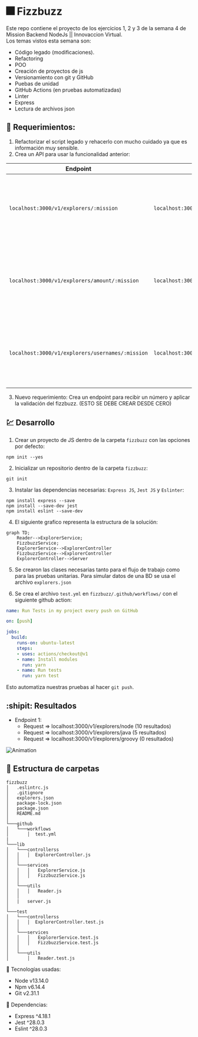 # :fireworks: Fizzbuzz

Este repo contiene el proyecto de los ejercicios 1, 2 y 3 de la semana 4 de Mission Backend NodeJs || Innovaccion Virtual.  
Los temas vistos esta semana son:

- Código legado (modificaciones).
- Refactoring
- POO
- Creación de proyectos de js
- Versionamiento con git y GitHub
- Puebas de unidad
- GitHub Actions (en pruebas automatizadas)
- Linter
- Express
- Lectura de archivos json

## :pushpin: Requerimientos:

1. Refactorizar el script legado y rehacerlo con mucho cuidado ya que es información muy sensible.
2. Crea un API para usar la funcionalidad anterior:

| Endpoint | Request | Response |
|---|---|---|
| `localhost:3000/v1/explorers/:mission` | `localhost:3000/v1/explorers/node` | Deberás obtener la lista de explorers en la misión que enviaste (node o java) |
| `localhost:3000/v1/explorers/amount/:mission` | `localhost:3000/v1/explorers/amount/node` | Deberás obtener la cantidad de explorers según la misión que enviaste (node o java) |
| `localhost:3000/v1/explorers/usernames/:mission` | `localhost:3000/v1/explorers/usernames/node` | Deberás obtener la lista de usernames en la misión que enviaste (node o java) |

3. Nuevo requerimiento: Crea un endpoint para recibir un número y aplicar la validación del fizzbuzz. (ESTO SE DEBE CREAR DESDE CERO)

## :chart: Desarrollo

1. Crear un proyecto de JS dentro de la carpeta `fizzbuzz` con las opciones por defecto:

```
npm init --yes
```

2. Inicializar un repositorio dentro de la carpeta `fizzbuzz`:

```
git init
```
3. Instalar las dependencias necesarias: `Express JS`, `Jest JS` y `Eslinter`:

```
npm install express --save
npm install --save-dev jest
npm install eslint --save-dev
```

4. El siguiente grafico representa la estructura de la solucíón:

```mermaid
graph TD;
    Reader-->ExplorerService;
    FizzbuzzService;
    ExplorerService-->ExplorerController
    FizzbuzzService-->ExplorerController
    ExplorerController-->Server
```
5. Se crearon las clases necesarias tanto para el flujo de trabajo como para las pruebas unitarias. Para simular datos de una BD se usa el archivo `explorers.json`

6. Se crea el archivo `test.yml` en `fizzbuzz/.github/workflows/` con el siguiente github action:

```yml
name: Run Tests in my project every push on GitHub

on: [push]

jobs:
  build:
    runs-on: ubuntu-latest
    steps:
    - uses: actions/checkout@v1
    - name: Install modules
      run: yarn
    - name: Run tests
      run: yarn test
```
Esto automatiza nuestras pruebas al hacer `git push`.

## :shipit: Resultados

- Endpoint 1:
  - Request => localhost:3000/v1/explorers/node (10 resultados)
  - Request => localhost:3000/v1/explorers/java (5 resultados)
  - Request => localhost:3000/v1/explorers/groovy (0 resultados)

![Animation](https://user-images.githubusercontent.com/61515833/167537674-2640bfe0-5a14-4477-9f7b-fa1b0c742d87.gif)

## :open_file_folder: Estructura de carpetas

```
fizzbuzz
│   .eslintrc.js
│   .gitignore
│   explorers.json
│   package-lock.json
│   package.json
│   README.md   
│
└───github
│   └───workflows
│       │  test.yml
|
└───lib
│   └───controllerss
│   │   │  ExplorerController.js
│   │
│   └───services
│   │   │   ExplorerService.js
│   │   │   FizzbuzzService.js
│   │
│   └───utils
│   │   │   Reader.js
│   │
│   |   server.js
│   
└───test
│   └───controllerss
│   │   │  ExplorerController.test.js
│   │
│   └───services
│   │   │   ExplorerService.test.js
│   │   │   FizzbuzzService.test.js
│   │
│   └───utils
│       │   Reader.test.js

```

:tanabata_tree: Tecnologías usadas:

- Node v13.14.0
- Npm v6.14.4
- Git v2.31.1

:mag_right: Dependencias:

- Express ^4.18.1
- Jest ^28.0.3
- Eslint ^28.0.3
